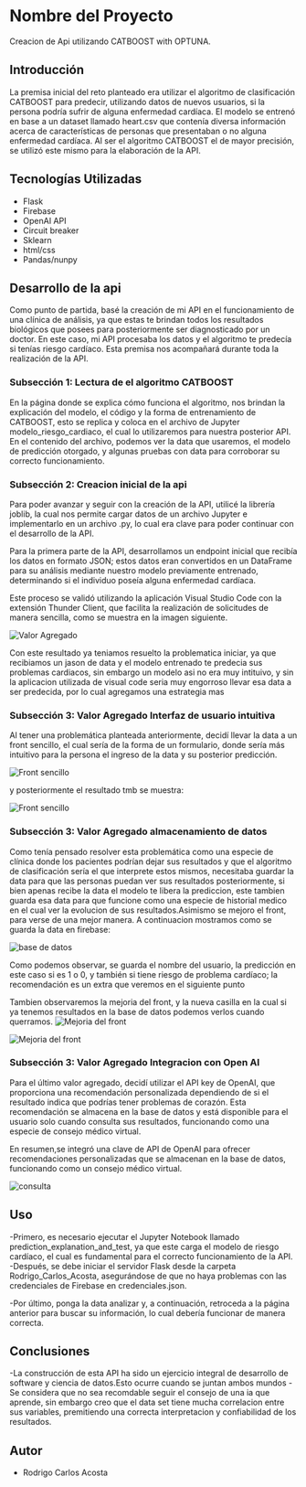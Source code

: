 # Nombre del Proyecto
Creacion de Api utilizando CATBOOST with OPTUNA.
## Introducción
La premisa inicial del reto planteado era utilizar el algoritmo de clasificación CATBOOST para predecir, utilizando datos de nuevos usuarios, si la persona podría sufrir de alguna enfermedad cardíaca.
El modelo se entrenó en base a un dataset llamado heart.csv que contenía diversa información acerca de características de personas que presentaban o no alguna enfermedad cardíaca. Al ser el algoritmo CATBOOST el de mayor precisión, se utilizó este mismo para la elaboración de la API.


## Tecnologías Utilizadas
- Flask
- Firebase
- OpenAI API
- Circuit breaker
- Sklearn
- html/css
- Pandas/nunpy

## Desarrollo de la api
Como punto de partida, basé la creación de mi API en el funcionamiento de una clínica de análisis, ya que estas te brindan todos los resultados biológicos que posees para posteriormente ser diagnosticado por un doctor. En este caso, mi API procesaba los datos y el algoritmo te predecía si tenías riesgo cardíaco. Esta premisa nos acompañará durante toda la realización de la API.

### Subsección 1: Lectura de el algoritmo CATBOOST
En la página donde se explica cómo funciona el algoritmo, nos brindan la explicación del modelo, el código y la forma de entrenamiento de CATBOOST, esto se replica y coloca en el archivo de Jupyter modelo_riesgo_cardiaco, el cual lo utilizaremos para nuestra posterior API. En el contenido del archivo, podemos ver la data que usaremos, el modelo de predicción otorgado, y algunas pruebas con data para corroborar su correcto funcionamiento.

### Subsección 2: Creacion inicial de la api 
Para poder avanzar y seguir con la creación de la API, utilicé la librería joblib, la cual nos permite cargar datos de un archivo Jupyter e implementarlo en un archivo .py, lo cual era clave para poder continuar con el desarrollo de la API.

Para la primera parte de la API, desarrollamos un endpoint inicial que recibía los datos en formato JSON; estos datos eran convertidos en un DataFrame para su análisis mediante nuestro modelo previamente entrenado, determinando si el individuo poseía alguna enfermedad cardíaca.

Este proceso se validó utilizando la aplicación Visual Studio Code con la extensión Thunder Client, que facilita la realización de solicitudes de manera sencilla, como se muestra en la imagen siguiente.

![Valor Agregado](Rodrigo_Carlos_Acosta/images/image1.png)

Con este resultado ya teniamos resuelto la problematica iniciar, ya que recibiamos un jason de data y el modelo entrenado te predecia sus problemas cardiacos, sin embargo un modelo asi no era muy intituivo, y sin la aplicacion utilizada de visual code seria muy engorroso llevar esa data a ser predecida, por lo cual agregamos una estrategia mas

### Subsección 3: Valor Agregado Interfaz de usuario intuitiva
Al tener una problemática planteada anteriormente, decidí llevar la data a un front sencillo, el cual sería de la forma de un formulario, donde sería más intuitivo para la persona el ingreso de la data y su posterior predicción.

![Front sencillo](Rodrigo_Carlos_Acosta/images/imagen2.png)

y posteriormente el resultado tmb se muestra:

![Front sencillo](Rodrigo_Carlos_Acosta/images/imagen3.png)

 
### Subsección 3: Valor Agregado  almacenamiento de datos 

Como tenía pensado resolver esta problemática como una especie de clínica donde los pacientes podrían dejar sus resultados y que el algoritmo de clasificación sería el que interprete estos mismos, necesitaba guardar la data para que las personas puedan ver sus resultados posteriormente, si bien apenas recibe la data el modelo te libera la prediccion, este tambien guarda esa data para que funcione como una especie de historial medico en el cual ver la evolucion de sus resultados.Asimismo se mejoro el front, para verse de una mejor manera.
A continuacion mostramos como se guarda la data en firebase:

![base de datos](Rodrigo_Carlos_Acosta/images/imagen4.png)

Como podemos observar, se guarda el nombre del usuario, la predicción en este caso si es 1 o 0, y también si tiene riesgo de problema cardíaco; la recomendación es un extra que veremos en el siguiente punto

Tambien observaremos la mejoria del front, y la nueva casilla en la cual si ya tenemos resultados en la base de datos podemos verlos cuando querramos.
![Mejoria del front](Rodrigo_Carlos_Acosta/images/imagen5.png)

![Mejoria del front](Rodrigo_Carlos_Acosta/images/imagen6.png)

### Subsección 3: Valor Agregado  Integracion con Open AI 
Para el último valor agregado, decidí utilizar el API key de OpenAI, que proporciona una recomendación personalizada dependiendo de si el resultado indica que podrías tener problemas de corazón. Esta recomendación se almacena en la base de datos y está disponible para el usuario solo cuando consulta sus resultados, funcionando como una especie de consejo médico virtual.

En resumen,se integró una clave de API de OpenAI para ofrecer recomendaciones personalizadas que se almacenan en la base de datos, funcionando como un consejo médico virtual.

![consulta](Rodrigo_Carlos_Acosta/images/imagen7.png)

## Uso
-Primero, es necesario ejecutar el Jupyter Notebook llamado prediction_explanation_and_test, ya que este carga el modelo de riesgo cardíaco, el cual es fundamental para el correcto funcionamiento de la API.
-Después, se debe iniciar el servidor Flask desde la carpeta Rodrigo_Carlos_Acosta, asegurándose de que no haya problemas con las credenciales de Firebase en credenciales.json.

-Por último, ponga la data analizar y, a continuación, retroceda a la página anterior para buscar su información, lo cual debería funcionar de manera correcta.


## Conclusiones
-La construcción de esta API ha sido un ejercicio integral de desarrollo de software y ciencia de datos.Esto ocurre cuando se juntan ambos mundos
-Se considera que no sea recomdable seguir el consejo de una ia que aprende, sin embargo creo que el data set tiene mucha correlacion entre sus variables, premitiendo una correcta interpretacion y confiabilidad de los resultados.

## Autor
- Rodrigo Carlos Acosta

